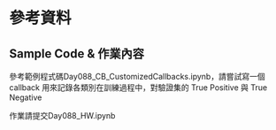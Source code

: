# 參考資料
## Sample Code & 作業內容
參考範例程式碼Day088_CB_CustomizedCallbacks.ipynb，請嘗試寫一個 callback 用來記錄各類別在訓練過程中，對驗證集的 True Positive 與 True Negative

作業請提交Day088_HW.ipynb
